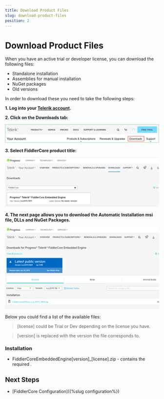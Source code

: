 ```yaml
---
title: Download Product Files
slug: download-product-files
position: 2
---
```


# Download Product Files

When you have an active trial or developer license, you can download the following files:

* Standalone installation
* Assemblies for manual installation
* NuGet packages
* Old versions

In order to download these you need to take the following steps:

**1. Log into your [Telerik account](https://www.telerik.com/account/).**

**2. Click on the __Downloads__ tab:**

![](images/download_product_files_1.png)

**3. Select __FiddlerCore__ product title:**

![](images/download_product_files_2.png)

**4. The next page allows you to download the Automatic Installation msi file, DLLs and NuGet Packages.**

![](images/download_product_files_3.png)

Below you could find a list of the available files:

>[license] could be Trial or Dev depending on the license you have.

>[version] is replaced with the version the file corresponds to.

### Installation

* FiddlerCoreEmbeddedEngine[version]_[license].zip - contains the required .

## Next Steps

- [FiddlerCore Configuration]({%slug configuration%})
